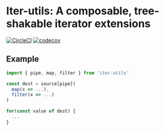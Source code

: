 # Iter-utils: A composable, tree-shakable iterator extensions

[![CircleCI](https://circleci.com/gh/Tosuke/iter-util/tree/master.svg?style=svg)](https://circleci.com/gh/Tosuke/iter-util/tree/master)
[![codecov](https://codecov.io/gh/Tosuke/iter-util/branch/master/graph/badge.svg)](https://codecov.io/gh/Tosuke/iter-util)

## Example
```js
import { pipe, map, filter } from 'iter-utils'

const dest = source[pipe](
  map(x => ...),
  filter(x => ...)
)

for(const value of dest) {
  ...
}
```